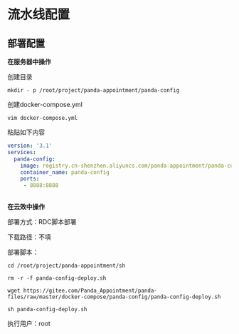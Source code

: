 # 流水线配置





## 部署配置

**在服务器中操作**

创建目录

```shell
mkdir - p /root/project/panda-appointment/panda-config
```

创建docker-compose.yml

```shell
vim docker-compose.yml
```

粘贴如下内容

```yml
version: '3.1'
services:
  panda-config:
    image: registry.cn-shenzhen.aliyuncs.com/panda-appointment/panda-config:1.0.0
    container_name: panda-config
    ports:
     - 8888:8888
    
```

**在云效中操作**

部署方式：RDC脚本部署

下载路径：不填

部署脚本：

```shell
cd /root/project/panda-appointment/sh

rm -r -f panda-config-deploy.sh

wget https://gitee.com/Panda_Appointment/panda-files/raw/master/docker-compose/panda-config/panda-config-deploy.sh

sh panda-config-deploy.sh
```

执行用户：root

